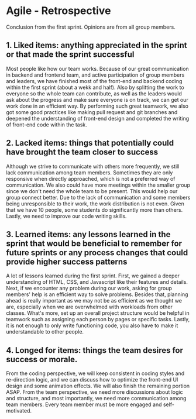 # Agile - Retrospective
Conclusion from the first sprint. Opinions are from all group members. 

## 1. Liked items: anything appreciated in the sprint or that made the sprint successful 
Most people like how our team works. Because of our great communication in backend and frontend team, and active participation of group members and leaders, we have finished most of the front-end and backend coding within the first sprint (about a wekk and half). Also by splitting the work to everyone so the whole team can contribute, as well as the leaders would ask about the progress and make sure everyone is on track, we can get our work done in an efficient way. By performing such great teamwork, we also got some good practices like making pull request and git branches and deepened the understanding of front-end design and completed the writing of front-end code within the task.

## 2. Lacked items: things that potentially could have brought the team closer to success 
Although we strive to communicate with others more frequently, we still lack communication among team members. Sometimes they are only responsive when directly approached, which is not a preferred way of communication. We also could have more meetings within the smaller group since we don't need the whole team to be present. This would help our group connect better. Due to the lack of communication and some members being unresponsible to their work, the work distribution is not even. Given that we have 10 people, some students do significantly more than others. Lastly, we need to improve our code writing skills. 

## 3. Learned items: any lessons learned in the sprint that would be beneficial to remember for future sprints or any process changes that could provide higher success patterns 
A lot of lessons learned during the first sprint. First, we gained a deeper understanding of HTML, CSS, and Javascript like their features and details. Next, if we encounter any problem during our work, asking for group members' help is an efficient way to solve problems. Besides that, planning ahead is really important as we may not be as efficient as we thought we are, especially when we are overwhelmed with workloads from other classes.
What's more, set up an overall project structure would be helpful in teamwork such as assigning each person by pages or specific tasks. Lastly, it is not enough to only write functioning code, you also have to make it understandable to other people. 

## 4. Longed for items: things the team desires for success or morale.
From the coding perspective, we will keep consistent in coding styles and re-direction logic, and we can discuss how to optimize the front-end UI design and some animation effects. We will also finish the remaining portion ASAP. From the team perspective, we need more discussions about logic and structure, and most importantly, we need more communication among team members. Every team member must be more engaged and self-motivated. 
